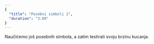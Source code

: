 ```yaml
---
{
  "title": "Posebni simboli 2",
  "duration": "3:09"
}
---
```


Naučićemo još posebnih simbola, a zatim testirati svoju brzinu kucanja.

